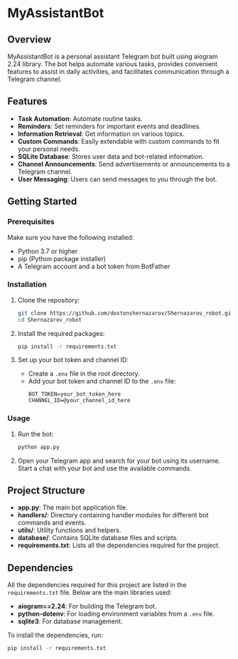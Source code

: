 # MyAssistantBot

## Overview
MyAssistantBot is a personal assistant Telegram bot built using  aiogram 2.24 library. The bot helps automate various tasks, provides convenient features to assist in daily activities, and facilitates communication through a Telegram channel.

## Features
- **Task Automation**: Automate routine tasks.
- **Reminders**: Set reminders for important events and deadlines.
- **Information Retrieval**: Get information on various topics.
- **Custom Commands**: Easily extendable with custom commands to fit your personal needs.
- **SQLite Database**: Stores user data and bot-related information.
- **Channel Announcements**: Send advertisements or announcements to a Telegram channel.
- **User Messaging**: Users can send messages to you through the bot.

## Getting Started

### Prerequisites
Make sure you have the following installed:
- Python 3.7 or higher
- pip (Python package installer)
- A Telegram account and a bot token from BotFather

### Installation
1. Clone the repository:
    ```bash
    git clone https://github.com/dostonshernazarov/Shernazarov_robot.git
    cd Shernazarov_robot
    ```

2. Install the required packages:
    ```bash
    pip install -r requirements.txt
    ```

3. Set up your bot token and channel ID:
    - Create a `.env` file in the root directory.
    - Add your bot token and channel ID to the `.env` file:
      ```env
      BOT_TOKEN=your_bot_token_here
      CHANNEL_ID=@your_channel_id_here
      ```

### Usage
1. Run the bot:
    ```bash
    python app.py
    ```

2. Open your Telegram app and search for your bot using its username. Start a chat with your bot and use the available commands.

## Project Structure
- **app.py**: The main bot application file.
- **handlers/**: Directory containing handler modules for different bot commands and events.
- **utils/**: Utility functions and helpers.
- **database/**: Contains SQLite database files and scripts.
- **requirements.txt**: Lists all the dependencies required for the project.

## Dependencies
All the dependencies required for this project are listed in the `requirements.txt` file. Below are the main libraries used:
- **aiogram==2.24**: For building the Telegram bot.
- **python-dotenv**: For loading environment variables from a `.env` file.
- **sqlite3**: For database management.

To install the dependencies, run:
```bash
pip install -r requirements.txt
